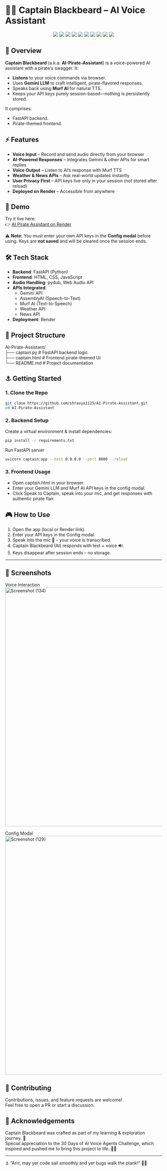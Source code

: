 # 🏴‍☠️ Captain Blackbeard – AI Voice Assistant

<p align="center">
  <img src="https://img.shields.io/badge/Python-3.10+-blue.svg?logo=python&amp;logoColor=white" />
  <img src="https://img.shields.io/badge/FastAPI-0.110-teal.svg?logo=fastapi&amp;logoColor=white" />
  <img src="https://img.shields.io/badge/JavaScript-ES6-yellow.svg?logo=javascript&amp;logoColor=black" />
  <img src="https://img.shields.io/badge/HTML5-orange.svg?logo=html5&amp;logoColor=white" />
  <img src="https://img.shields.io/badge/CSS3-1572B6?;logoColor=white)" /> 
  <img src="https://img.shields.io/badge/Murf%20AI-TTS-purple.svg" />
  <img src="https://img.shields.io/badge/AssemblyAI-FF6F61" />
  <img src="https://img.shields.io/badge/Gemini%20LLM-green.svg" />
  <img src="https://img.shields.io/badge/WebSockets-4A90E2?;logoColor=white)" />
  <img src="https://img.shields.io/badge/Deployed%20on-Render-46E3B7?;logoColor=black)" />

</p>  



##  📖 Overview  

**Captain Blackbeard** (a.k.a. **AI-Pirate-Assistant**) is a voice-powered AI assistant with a pirate's swagger. It:
- **Listens** to your voice commands via browser.
- Uses **Gemini LLM** to craft intelligent, pirate-flavored responses.
- Speaks back using **Murf AI** for natural TTS.
- Keeps your API keys purely session-based—nothing is persistently stored.

It comprises:
- FastAPI backend.
- Pirate-themed frontend.  


## ⚡ Features

- **Voice Input** – Record and send audio directly from your browser  
- **AI-Powered Responses** – Integrates Gemini & other APIs for smart replies  
- **Voice Output** – Listen to AI’s response with Murf TTS  
- **Weather & News APIs** – Ask real-world updates instantly  
- **User Privacy First** – API keys live only in your session (not stored after reload)  
- **Deployed on Render** – Accessible from anywhere  


## 🚀 Demo  

Try it live here:  
👉 [AI Pirate Assistant on Render](https://ai-pirate-assistant.onrender.com/)  

⚠️ **Note:** You must enter your own API keys in the **Config modal** before using. Keys are **not saved** and will be cleared once the session ends.  



## 🛠️ Tech Stack  

- **Backend**: FastAPI (Python)  
- **Frontend**: HTML, CSS, JavaScript  
- **Audio Handling**: pydub, Web Audio API  
- **APIs Integrated**:  
  - Gemini API  
  - AssemblyAI (Speech-to-Text)  
  - Murf AI (Text-to-Speech)  
  - Weather API  
  - News API  
- **Deployment**: Render   


## 📂 Project Structure  

AI-Pirate-Assistant/  
├── captain.py      # FastAPI backend logic  
├── captain.html    # Frontend pirate-themed UI  
└── README.md       # Project documentation    


## ⚓ Getting Started 

### 1. Clone the Repo

```bash
git clone https://github.com/shravya1125/AI-Pirate-Assistant.git
cd AI-Pirate-Assistant
```

### 2. Backend Setup  

Create a virtual environment & install dependencies:  
```bash
pip install -r requirements.txt
```

Run FastAPI server
```bash
uvicorn captain:app --host 0.0.0.0 --port 8000 --reload
```

### 3. Frontend Usage   

- Open captain.html in your browser.  
- Enter your Gemini LLM and Murf AI API keys in the config modal.  
- Click Speak to Captain, speak into your mic, and get responses with authentic pirate flair.     


## 🎮 How to Use  

1. Open the app (local or Render link).  
2. Enter your API keys in the Config modal.  
3. Speak into the mic 🎤 – your voice is transcribed.  
4. Captain Blackbeard (AI) responds with text + voice 🔊.  
5. Keys disappear after session ends – no storage.  

---

## 📸 Screenshots  

Voice Interaction                                                
 <img width="1366" height="768" alt="Screenshot (134)" src="https://github.com/user-attachments/assets/e91b0b36-76c2-4002-8ead-9e7133d4f87e" />

Config Modal                                                         
<img width="1366" height="768" alt="Screenshot (129)" src="https://github.com/user-attachments/assets/3cffdb5f-9d74-4663-a7c4-76ac4d5c46d0" />


## 🤝 Contributing

Contributions, issues, and feature requests are welcome!  
Feel free to open a PR or start a discussion.  

## 🌟 Acknowledgements    

Captain Blackbeard was crafted as part of my learning & exploration journey. 🚀  
Special appreciation to the 30 Days of AI Voice Agents Challenge, which inspired and pushed me to bring this project to life. 🏴‍☠️  

---


⚓ “Arrr, may yer code sail smoothly and yer bugs walk the plank!” 🏴‍☠️

